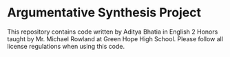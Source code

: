 # Argumentative Synthesis Project
This repository contains code written by Aditya Bhatia in English 2 Honors taught by Mr. Michael Rowland at Green Hope High School. Please follow all license regulations when using this code. 
